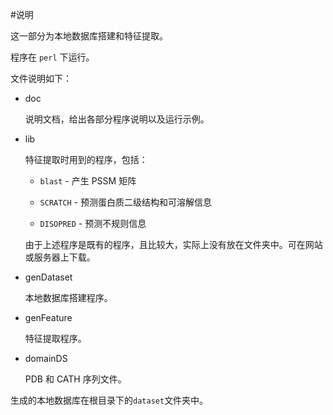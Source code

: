 #说明

这一部分为本地数据库搭建和特征提取。

程序在 `perl` 下运行。

文件说明如下：

* doc

	说明文档，给出各部分程序说明以及运行示例。
	
* lib

	特征提取时用到的程序，包括：
	
	* `blast`    - 产生 PSSM 矩阵
	
	* `SCRATCH`  - 预测蛋白质二级结构和可溶解信息
	
	* `DISOPRED` - 预测不规则信息
	
	由于上述程序是既有的程序，且比较大，实际上没有放在文件夹中。可在网站或服务器上下载。
	
* genDataset

	本地数据库搭建程序。
	
* genFeature

	特征提取程序。
	
* domainDS

	PDB 和 CATH 序列文件。
	

生成的本地数据库在根目录下的`dataset`文件夹中。